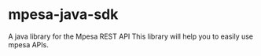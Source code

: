 # mpesa-java-sdk
A java library for the Mpesa REST API
This library will help you to easily use mpesa APIs.
